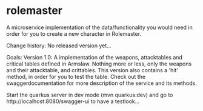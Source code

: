 # rolemaster
A microservice implementation of the data/functionality you would need in order for you to create a new character in Rolemaster.

Change history:
No released version yet...

Goals:
Version 1.0: 
A implementation of the weapons, attacktables and critical tables defined in Armslaw. Nothing more or less, only the weapons and their attacktable, and crittables.
This version also contains a 'hit' method, in order for you to test the table.
Check out the swaggerdocumentation for more description of the service and its methods.

Start the quarkus server in dev mode (mvn quarkus:dev) and go to http://localhost:8080/swagger-ui to have a testlook...


